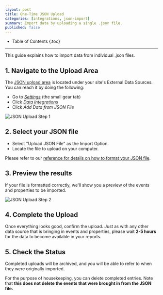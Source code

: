 ```yaml
---
layout: post
title: One-Time JSON Upload
categories: [integrations, json-import]
summary: Import data by uploading a single .json file.
published: false
---
```

* Table of Contents
{:toc}
* * *

This guide explains how to import data from individual .json files.

## 1. Navigate to the Upload Area

The [JSON upload area][json-new] is located under your site's External Data Sources. You can reach it by doing the following:

* Go to [*Settings*][1] (the small gear tab)
* Click [*Data Integrations*][2]
* Click *Add Data from JSON File*

![JSON Upload Step 1][screenshot-1]

## 2. Select your JSON file

* Select "Upload JSON File" as the Import Option.
* Locate the file to upload on your computer.

Please refer to our [reference for details on how to format your JSON file][file-format].

## 3. Preview the results

If your file is formatted correctly, we'll show you a preview of the events and properties to be imported.

![JSON Upload Step 2][screenshot-2]

## 4. Complete the Upload

Once everything looks good, confirm the upload. Just as with any other data source that is bringing in events and properties, please wait **2-5 hours** for the data to become available in your reports.

## 5. Check the Status

Completed uploads will be archived, and you will be able to refer to when they were originally imported.

For the purpose of housekeeping, you can delete completed entries. Note that **this does not delete the events that were brought in from the JSON file.**

[1]: https://app.kissmetrics.com/settings
[2]: https://www.kissmetric.com/external_data
[json-new]: https://app.kissmetrics.com/external_data/json.new
[file-format]: /integrations/json-import

[screenshot-1]: http://kissmetrics-support-files.s3.amazonaws.com/assets/integrations/json-import/json-linking-step-5.png
[screenshot-2]: http://kissmetrics-support-files.s3.amazonaws.com/assets/integrations/json-import/json-import-preview.png
